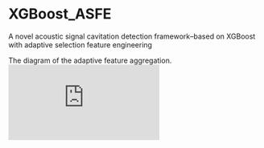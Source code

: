 # XGBoost_ASFE
A novel acoustic signal cavitation detection framework–based on XGBoost with adaptive selection feature engineering

The diagram of the adaptive feature aggregation.
![image](https://github.com/CavitationDetection/XGBoost_ASFE/blob/main/FeatureAggregation.pdf)
